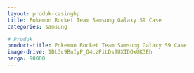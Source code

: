 ```yaml
---
layout: produk-casinghp
title: Pokemon Rocket Team Samsung Galaxy S9 Case
categories: samsung

# Produk
product-title: Pokemon Rocket Team Samsung Galaxy S9 Case
image-drive: 1DL3c9BnIyP_Q4LzPiLDs9UXIDQxUK3Eh
harga: 90000
---
```

